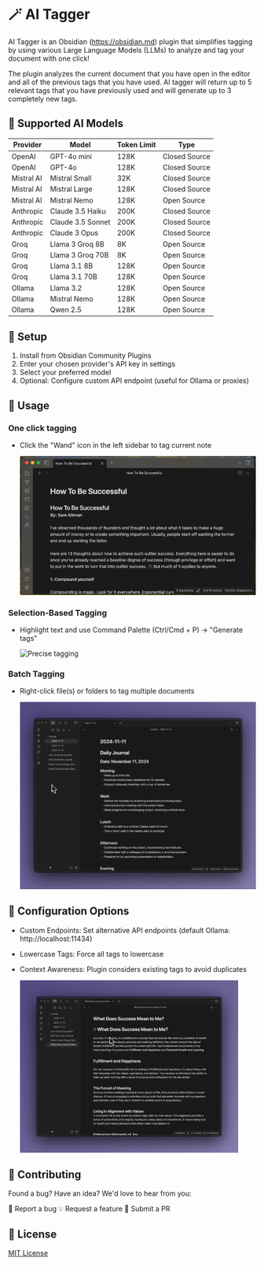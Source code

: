 # 🪄 AI Tagger
AI Tagger is an Obsidian (https://obsidian.md) plugin that simplifies tagging by using various Large Language Models (LLMs) to analyze and tag your document with one click! 

The plugin analyzes the current document that you have open in the editor and all of the previous tags that you have used. AI tagger will return up to 5 relevant tags that you have previously used and will generate up to 3 completely new tags.

## 🤖 Supported AI Models

| Provider | Model | Token Limit | Type |
|----------|--------|-------------|------|
| OpenAI | GPT-4o mini | 128K | Closed Source |
| OpenAI | GPT-4o | 128K | Closed Source |
| Mistral AI | Mistral Small | 32K | Closed Source |
| Mistral AI | Mistral Large | 128K | Closed Source |
| Mistral AI | Mistral Nemo | 128K | Open Source |
| Anthropic | Claude 3.5 Haiku | 200K | Closed Source |
| Anthropic | Claude 3.5 Sonnet | 200K | Closed Source |
| Anthropic | Claude 3 Opus | 200K | Closed Source |
| Groq | Llama 3 Groq 8B | 8K | Open Source |
| Groq | Llama 3 Groq 70B | 8K | Open Source |
| Groq | Llama 3.1 8B | 128K | Open Source |
| Groq | Llama 3.1 70B | 128K | Open Source |
| Ollama | Llama 3.2 | 128K | Open Source |
| Ollama | Mistral Nemo | 128K | Open Source |
| Ollama | Qwen 2.5 | 128K | Open Source |

## 🚀 Setup

1. Install from Obsidian Community Plugins
2. Enter your chosen provider's API key in settings
3. Select your preferred model
4. Optional: Configure custom API endpoint (useful for Ollama or proxies)

## 📝 Usage

### One click tagging

- Click the "Wand" icon in the left sidebar to tag current note

    ![One click tagging](images/one_click_tagging.gif)

### Selection-Based Tagging

- Highlight text and use Command Palette (Ctrl/Cmd + P) → "Generate tags"

    ![Precise tagging](images/precise_tagging.gif)

### Batch Tagging

- Right-click file(s) or folders to tag multiple documents

    ![Multi-file tagging](images/multi_file_tagging.gif)

## 🔧 Configuration Options

- Custom Endpoints: Set alternative API endpoints (default Ollama: http://localhost:11434)
- Lowercase Tags: Force all tags to lowercase
- Context Awareness: Plugin considers existing tags to avoid duplicates

    ![Context-aware tagging](images/context_aware_tagging.gif)

## 🤝 Contributing

Found a bug? Have an idea? We'd love to hear from you:

🐛 Report a bug
💡 Request a feature
🔧 Submit a PR

## 📜 License

[MIT License](LICENSE)
